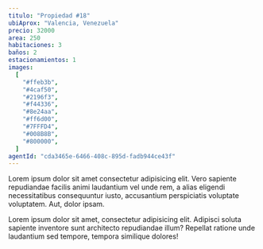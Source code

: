 ```yaml
---
titulo: "Propiedad #18"
ubiAprox: "Valencia, Venezuela"
precio: 32000
area: 250
habitaciones: 3
baños: 2
estacionamientos: 1
images:
  [
    "#ffeb3b",
    "#4caf50",
    "#2196f3",
    "#f44336",
    "#8e24aa",
    "#ff6d00",
    "#7FFFD4",
    "#008B8B",
    "#800000",
  ]
agentId: "cda3465e-6466-408c-895d-fadb944ce43f"
---
```


Lorem ipsum dolor sit amet consectetur adipisicing elit. Vero
sapiente repudiandae facilis animi laudantium vel unde rem, a alias
eligendi necessitatibus consequuntur iusto, accusantium perspiciatis
voluptate voluptatem. Aut, dolor ipsam.

Lorem ipsum dolor sit amet, consectetur adipisicing elit. Adipisci
soluta sapiente inventore sunt architecto repudiandae illum?
Repellat ratione unde laudantium sed tempore, tempora similique
dolores!
